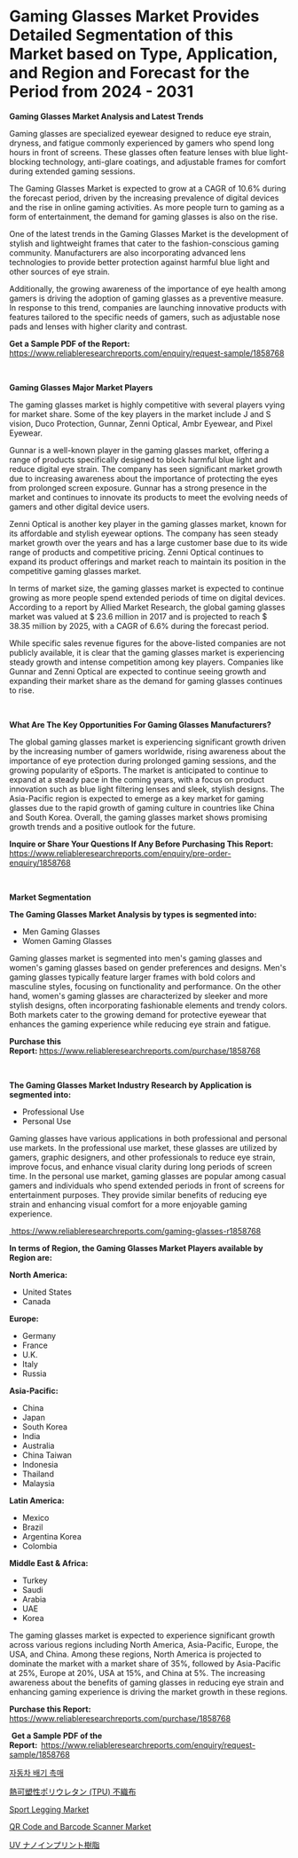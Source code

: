 <p><h1>Gaming Glasses Market Provides Detailed Segmentation of this Market based on Type, Application, and Region and Forecast for the Period from 2024 - 2031</h1></p><p><strong>Gaming Glasses Market Analysis and Latest Trends</strong></p>
<p><p>Gaming glasses are specialized eyewear designed to reduce eye strain, dryness, and fatigue commonly experienced by gamers who spend long hours in front of screens. These glasses often feature lenses with blue light-blocking technology, anti-glare coatings, and adjustable frames for comfort during extended gaming sessions.</p><p>The Gaming Glasses Market is expected to grow at a CAGR of 10.6% during the forecast period, driven by the increasing prevalence of digital devices and the rise in online gaming activities. As more people turn to gaming as a form of entertainment, the demand for gaming glasses is also on the rise.</p><p>One of the latest trends in the Gaming Glasses Market is the development of stylish and lightweight frames that cater to the fashion-conscious gaming community. Manufacturers are also incorporating advanced lens technologies to provide better protection against harmful blue light and other sources of eye strain.</p><p>Additionally, the growing awareness of the importance of eye health among gamers is driving the adoption of gaming glasses as a preventive measure. In response to this trend, companies are launching innovative products with features tailored to the specific needs of gamers, such as adjustable nose pads and lenses with higher clarity and contrast.</p></p>
<p><strong>Get a Sample PDF of the Report:&nbsp;</strong> <a href="https://www.reliableresearchreports.com/enquiry/request-sample/1858768">https://www.reliableresearchreports.com/enquiry/request-sample/1858768</a></p>
<p>&nbsp;</p>
<p><strong>Gaming Glasses Major Market Players</strong></p>
<p><p>The gaming glasses market is highly competitive with several players vying for market share. Some of the key players in the market include J and S vision, Duco Protection, Gunnar, Zenni Optical, Ambr Eyewear, and Pixel Eyewear.</p><p>Gunnar is a well-known player in the gaming glasses market, offering a range of products specifically designed to block harmful blue light and reduce digital eye strain. The company has seen significant market growth due to increasing awareness about the importance of protecting the eyes from prolonged screen exposure. Gunnar has a strong presence in the market and continues to innovate its products to meet the evolving needs of gamers and other digital device users.</p><p>Zenni Optical is another key player in the gaming glasses market, known for its affordable and stylish eyewear options. The company has seen steady market growth over the years and has a large customer base due to its wide range of products and competitive pricing. Zenni Optical continues to expand its product offerings and market reach to maintain its position in the competitive gaming glasses market.</p><p>In terms of market size, the gaming glasses market is expected to continue growing as more people spend extended periods of time on digital devices. According to a report by Allied Market Research, the global gaming glasses market was valued at $ 23.6 million in 2017 and is projected to reach $ 38.35 million by 2025, with a CAGR of 6.6% during the forecast period.</p><p>While specific sales revenue figures for the above-listed companies are not publicly available, it is clear that the gaming glasses market is experiencing steady growth and intense competition among key players. Companies like Gunnar and Zenni Optical are expected to continue seeing growth and expanding their market share as the demand for gaming glasses continues to rise.</p></p>
<p>&nbsp;</p>
<p><strong>What Are The Key Opportunities For Gaming Glasses Manufacturers?</strong></p>
<p><p>The global gaming glasses market is experiencing significant growth driven by the increasing number of gamers worldwide, rising awareness about the importance of eye protection during prolonged gaming sessions, and the growing popularity of eSports. The market is anticipated to continue to expand at a steady pace in the coming years, with a focus on product innovation such as blue light filtering lenses and sleek, stylish designs. The Asia-Pacific region is expected to emerge as a key market for gaming glasses due to the rapid growth of gaming culture in countries like China and South Korea. Overall, the gaming glasses market shows promising growth trends and a positive outlook for the future.</p></p>
<p><strong>Inquire or Share Your Questions If Any Before Purchasing This Report:</strong> <a href="https://www.reliableresearchreports.com/enquiry/pre-order-enquiry/1858768">https://www.reliableresearchreports.com/enquiry/pre-order-enquiry/1858768</a></p>
<p>&nbsp;</p>
<p><strong>Market Segmentation</strong></p>
<p><strong>The Gaming Glasses Market Analysis by types is segmented into:</strong></p>
<p><ul><li>Men Gaming Glasses</li><li>Women Gaming Glasses</li></ul></p>
<p><p>Gaming glasses market is segmented into men's gaming glasses and women's gaming glasses based on gender preferences and designs. Men's gaming glasses typically feature larger frames with bold colors and masculine styles, focusing on functionality and performance. On the other hand, women's gaming glasses are characterized by sleeker and more stylish designs, often incorporating fashionable elements and trendy colors. Both markets cater to the growing demand for protective eyewear that enhances the gaming experience while reducing eye strain and fatigue.</p></p>
<p><strong>Purchase this Report:&nbsp;</strong><a href="https://www.reliableresearchreports.com/purchase/1858768">https://www.reliableresearchreports.com/purchase/1858768</a></p>
<p>&nbsp;</p>
<p><strong>The Gaming Glasses Market Industry Research by Application is segmented into:</strong></p>
<p><ul><li>Professional Use</li><li>Personal Use</li></ul></p>
<p><p>Gaming glasses have various applications in both professional and personal use markets. In the professional use market, these glasses are utilized by gamers, graphic designers, and other professionals to reduce eye strain, improve focus, and enhance visual clarity during long periods of screen time. In the personal use market, gaming glasses are popular among casual gamers and individuals who spend extended periods in front of screens for entertainment purposes. They provide similar benefits of reducing eye strain and enhancing visual comfort for a more enjoyable gaming experience.</p></p>
<p><a href="https://www.reliableresearchreports.com/gaming-glasses-r1858768">&nbsp;https://www.reliableresearchreports.com/gaming-glasses-r1858768</a></p>
<p><strong>In terms of Region, the Gaming Glasses Market Players available by Region are:</strong></p>
<p>
    <p> <strong> North America: </strong>
        <ul>
            <li>United States</li>
            <li>Canada</li>
        </ul>
        </p> 
    <p> <strong> Europe: </strong>
        <ul>
            <li>Germany</li>
            <li>France</li>
            <li>U.K.</li>
            <li>Italy</li>
            <li>Russia</li>
        </ul>
        </p> 
    <p> <strong> Asia-Pacific: </strong>
        <ul>
            <li>China</li>
            <li>Japan</li>
            <li>South Korea</li>
            <li>India</li>
            <li>Australia</li>
            <li>China Taiwan</li>
            <li>Indonesia</li>
            <li>Thailand</li>
            <li>Malaysia</li>
        </ul>
        </p> 
    <p> <strong> Latin America: </strong>
        <ul>
            <li>Mexico</li>
            <li>Brazil</li>
            <li>Argentina Korea</li>
            <li>Colombia</li>
        </ul>
        </p> 
    <p> <strong> Middle East & Africa: </strong>
        <ul>
            <li>Turkey</li>
            <li>Saudi</li>
            <li>Arabia</li>
            <li>UAE</li>
            <li>Korea</li>
        </ul>
    </p>
    </p>
<p><p>The gaming glasses market is expected to experience significant growth across various regions including North America, Asia-Pacific, Europe, the USA, and China. Among these regions, North America is projected to dominate the market with a market share of 35%, followed by Asia-Pacific at 25%, Europe at 20%, USA at 15%, and China at 5%. The increasing awareness about the benefits of gaming glasses in reducing eye strain and enhancing gaming experience is driving the market growth in these regions.</p></p>
<p><strong>Purchase this Report: </strong><a href="https://www.reliableresearchreports.com/purchase/1858768">https://www.reliableresearchreports.com/purchase/1858768</a></p>
<p>&nbsp;<strong>Get a Sample PDF of the Report:&nbsp;&nbsp;</strong><a href="https://www.reliableresearchreports.com/enquiry/request-sample/1858768">https://www.reliableresearchreports.com/enquiry/request-sample/1858768</a></p>
<p><strong></strong></p>
<p><p><a href="https://github.com/johneahan44556754/Market-Research-Report-List-1/blob/main/8218084149713.md">자동차 배기 촉매</a></p><p><a href="https://github.com/zjkmgcs938405/Market-Research-Report-List-2/blob/main/1642045141881.md">熱可塑性ポリウレタン (TPU) 不織布</a></p><p><a href="https://github.com/myacatherineblakecaczo9vcsw/Market-Research-Report-List-3/blob/main/sport-legging-market.md">Sport Legging Market</a></p><p><a href="https://github.com/okotobwrhuteie/Market-Research-Report-List-3/blob/main/qr-code-and-barcode-scanner-market.md">QR Code and Barcode Scanner Market</a></p><p><a href="https://github.com/roulaayoub-saad/Market-Research-Report-List-1/blob/main/8353939141882.md">UV ナノインプリント樹脂</a></p></p>